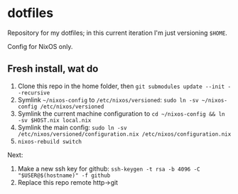 # dotfiles

Repository for my dotfiles; in this current iteration I'm just versioning `$HOME`.

Config for NixOS only.

## Fresh install, wat do

1. Clone this repo in the home folder, then `git submodules update --init --recursive`
2. Symlink `~/nixos-config` to `/etc/nixos/versioned`: `sudo ln -sv ~/nixos-config /etc/nixos/versioned`
3. Symlink the current machine configuration to `cd ~/nixos-config && ln -sv $HOST.nix local.nix`
4. Symlink the main config: `sudo ln -sv /etc/nixos/versioned/configuration.nix /etc/nixos/configuration.nix`
5. `nixos-rebuild switch`

Next:
1. Make a new ssh key for github: `ssh-keygen -t rsa -b 4096 -C "$USER@$(hostname)" -f github`
2. Replace this repo remote http->git
